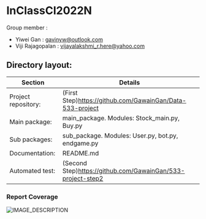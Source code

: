 # InClassCI2022N

Group member : 
- Yiwei Gan : gavinyw@outlook.com 
- Viji Rajagopalan : vijayalakshmi_r.here@yahoo.com

## Directory layout:
| Section | Details|
| -----------| -----------|
|Project repository:|(First Step)https://github.com/GawainGan/Data-533-project |
|Main package:| main_package. Modules: Stock_main.py, Buy.py |
|Sub packages:| sub_package. Modules: User.py, bot.py, endgame.py |
|Documentation:| README.md|
|Automated test:|(Second Step)https://github.com/GawainGan/533-project-step2 |


### Report Coverage
![IMAGE_DESCRIPTION](https://github.com/vijina17/InClassCI2022N/blob/main/coverage_rate.png)
